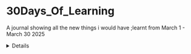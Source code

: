 # 30Days_Of_Learning
A journal showing all the new things i would have ;learnt from March 1 - March 30 2025  

<details>
### Day 1 - March 1, 2025  
#### Goal For Today: Learn Advanced Excel Functions  
#### What I Learned:  
* I learnt how to apply VLOOKUP function to a data table in Excel.  
* I also learned how to apply XLOOKUP function to a data table in Excel.  
* I learnt how to use the TODAY function to get add a Date column to an Excel table, as well as how to use the NOW function to provide Date in Timestamp form.  
#### Challenge Faced:
* The XLOOKUP function was not available in my Excel version (Excel 2019).  
#### How I Overcame Challenges:  
* I had to use Excel on the Web where i could easily use the function to practice.  
#### Practice:  
* I applied the VLOOKUP and XLOOKUP functions to a table in order to find out the prices of Sugar Cookie and Chocolate Chip.  

![VLOOKUP](Day1/images/Lookup_Functions)  

![XLOOKUP](Day1/images/Lookup_Functions2)


* I practiced how to use the TODAY and NOW functions.  

![TODAY_FUNCTION](Day1/images/Date_Functions)

![NOW_FUNCTION](Day1/images/Date_Functions2

)
#### Reflection:  
* Even though the VLOOKUP is quite useful, the XLOOKUP seems easier to use because it focuses more on columns, therefore, making it easier to capture targeted detail(s).  
</details>  


